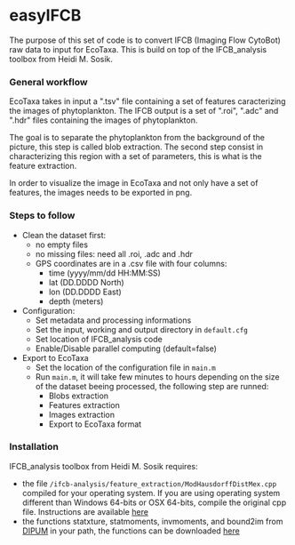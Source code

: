 easyIFCB
========

The purpose of this set of code is to convert IFCB (Imaging Flow CytoBot)
raw data to input for EcoTaxa. This is build on top of the IFCB_analysis
toolbox from Heidi M. Sosik.

### General workflow
EcoTaxa takes in input a ".tsv" file containing a set of features caracterizing
the images of phytoplankton. The IFCB output is a set of ".roi", ".adc" and
".hdr" files containing the images of phytoplankton.

The goal is to separate the phytoplankton from the background of the picture,
this step is called blob extraction. The second step consist in characterizing
this region with a set of parameters, this is what is the feature extraction.

In order to visualize the image in EcoTaxa and not only have a set of features,
the images needs to be exported in png.

### Steps to follow
  - Clean the dataset first:
    - no empty files
    - no missing files: need all .roi, .adc and .hdr
    - GPS coordinates are in a .csv file with four columns:
        - time (yyyy/mm/dd HH:MM:SS)
        - lat (DD.DDDD North)
        - lon (DD.DDDD East)
        - depth (meters)
  - Configuration:
    - Set metadata and processing informations
    - Set the input, working and output directory in `default.cfg`
    - Set location of IFCB_analysis code
    - Enable/Disable parallel computing (default=false)
  - Export to EcoTaxa
    - Set the location of the configuration file in `main.m`
    - Run `main.m`, it will take few minutes to hours depending on the size of
    the dataset beeing processed, the following step are runned:
        - Blobs extraction
        - Features extraction
        - Images extraction
        - Export to EcoTaxa format

### Installation
IFCB_analysis toolbox from Heidi M. Sosik requires:
  - the file `/ifcb-analysis/feature_extraction/ModHausdorffDistMex.cpp`
  compiled for your operating system. If you are using operating system
  different than Windows 64-bits or OSX 64-bits, compile the original cpp file. Instructions are available [here](http://www.mathworks.com/matlabcentral/fileexchange/30108-mex-modified-hausdorff-distance-for-2d-point-sets)
  - the functions statxture, statmoments, invmoments, and bound2im from
  [DIPUM](http://www.imageprocessingplace.com/) in your path, the functions can
  be downloaded [here](http://fourier.eng.hmc.edu/e161/dipum/)

